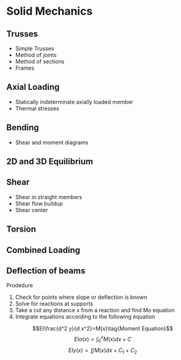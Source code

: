 # Solid Mechanics

## Trusses

- Simple Trusses
- Method of joints
- Method of sections
- Frames

## Axial Loading

- Statically indeterminate axially loaded member
- Thermal stresses

## Bending

- Shear and moment diagrams

## 2D and 3D Equilibrium

## Shear

- Shear in straight members
- Shear flow buildup
- Shear center

## Torsion

## Combined Loading

## Deflection of beams

Prodedure

1. Check for points where slope or deflection is known
2. Solve for reactions at supports
3. Take a cut any distance x from a reaction and find Mo equation
4. Integrate equations according to the following equation

$$EI\frac{d^2 y}{d x^2}=M(x)\tag{Moment Equation}$$
$$EI\sigma(x) = \int_0^x M(x)dx + C\tag{Slope Equation}$$
$$EIy(x)=\iint{M(x)dx+C_1} + C_2\tag{Deflection Equation}$$
